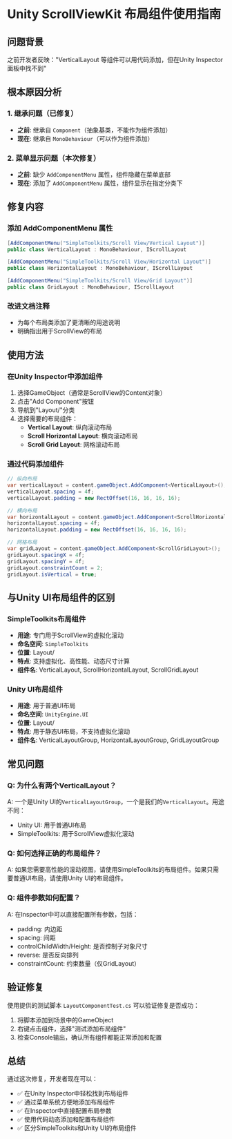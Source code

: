 # Unity ScrollViewKit 布局组件使用指南

## 问题背景

之前开发者反映："VerticalLayout 等组件可以用代码添加，但在Unity Inspector面板中找不到"

## 根本原因分析

### 1. 继承问题（已修复）
- **之前**: 继承自 `Component`（抽象基类，不能作为组件添加）
- **现在**: 继承自 `MonoBehaviour`（可以作为组件添加）

### 2. 菜单显示问题（本次修复）
- **之前**: 缺少 `AddComponentMenu` 属性，组件隐藏在菜单底部
- **现在**: 添加了 `AddComponentMenu` 属性，组件显示在指定分类下

## 修复内容

### 添加 AddComponentMenu 属性
```csharp
[AddComponentMenu("SimpleToolkits/Scroll View/Vertical Layout")]
public class VerticalLayout : MonoBehaviour, IScrollLayout

[AddComponentMenu("SimpleToolkits/Scroll View/Horizontal Layout")]
public class HorizontalLayout : MonoBehaviour, IScrollLayout

[AddComponentMenu("SimpleToolkits/Scroll View/Grid Layout")]
public class GridLayout : MonoBehaviour, IScrollLayout
```

### 改进文档注释
- 为每个布局类添加了更清晰的用途说明
- 明确指出用于ScrollView的布局

## 使用方法

### 在Unity Inspector中添加组件
1. 选择GameObject（通常是ScrollView的Content对象）
2. 点击"Add Component"按钮
3. 导航到"Layout/"分类
4. 选择需要的布局组件：
   - **Vertical Layout**: 纵向滚动布局
   - **Scroll Horizontal Layout**: 横向滚动布局
   - **Scroll Grid Layout**: 网格滚动布局

### 通过代码添加组件
```csharp
// 纵向布局
var verticalLayout = content.gameObject.AddComponent<VerticalLayout>();
verticalLayout.spacing = 4f;
verticalLayout.padding = new RectOffset(16, 16, 16, 16);

// 横向布局
var horizontalLayout = content.gameObject.AddComponent<ScrollHorizontalLayout>();
horizontalLayout.spacing = 4f;
horizontalLayout.padding = new RectOffset(16, 16, 16, 16);

// 网格布局
var gridLayout = content.gameObject.AddComponent<ScrollGridLayout>();
gridLayout.spacingX = 4f;
gridLayout.spacingY = 4f;
gridLayout.constraintCount = 2;
gridLayout.isVertical = true;
```

## 与Unity UI布局组件的区别

### SimpleToolkits布局组件
- **用途**: 专门用于ScrollView的虚拟化滚动
- **命名空间**: `SimpleToolkits`
- **位置**: Layout/
- **特点**: 支持虚拟化、高性能、动态尺寸计算
- **组件名**: VerticalLayout, ScrollHorizontalLayout, ScrollGridLayout

### Unity UI布局组件
- **用途**: 用于普通UI布局
- **命名空间**: `UnityEngine.UI`
- **位置**: Layout/
- **特点**: 用于静态UI布局，不支持虚拟化滚动
- **组件名**: VerticalLayoutGroup, HorizontalLayoutGroup, GridLayoutGroup

## 常见问题

### Q: 为什么有两个VerticalLayout？
A: 一个是Unity UI的`VerticalLayoutGroup`，一个是我们的`VerticalLayout`。用途不同：
- Unity UI: 用于普通UI布局
- SimpleToolkits: 用于ScrollView虚拟化滚动

### Q: 如何选择正确的布局组件？
A: 如果您需要高性能的滚动视图，请使用SimpleToolkits的布局组件。如果只需要普通UI布局，请使用Unity UI的布局组件。

### Q: 组件参数如何配置？
A: 在Inspector中可以直接配置所有参数，包括：
- padding: 内边距
- spacing: 间距
- controlChildWidth/Height: 是否控制子对象尺寸
- reverse: 是否反向排列
- constraintCount: 约束数量（仅GridLayout）

## 验证修复

使用提供的测试脚本 `LayoutComponentTest.cs` 可以验证修复是否成功：
1. 将脚本添加到场景中的GameObject
2. 右键点击组件，选择"测试添加布局组件"
3. 检查Console输出，确认所有组件都能正常添加和配置

## 总结

通过这次修复，开发者现在可以：
- ✅ 在Unity Inspector中轻松找到布局组件
- ✅ 通过菜单系统方便地添加布局组件
- ✅ 在Inspector中直接配置布局参数
- ✅ 使用代码动态添加和配置布局组件
- ✅ 区分SimpleToolkits和Unity UI的布局组件